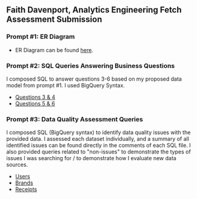 ## Faith Davenport, Analytics Engineering Fetch Assessment Submission

### Prompt #1: ER Diagram
* ER Diagram can be found [here](https://github.com/faithdavenport816/fetch-assesment/blob/main/Fetch-ER-diagram.png).


### Prompt #2: SQL Queries Answering Business Questions
I composed SQL to answer questions 3-6 based on my proposed data model from prompt #1. I used BigQuery Syntax.
* [Questions 3 & 4](https://github.com/faithdavenport816/fetch-assesment/blob/main/sql_queries/queries_for_3_and_4.sql)
* [Questions 5 & 6](https://github.com/faithdavenport816/fetch-assesment/blob/main/sql_queries/queries_for_5_and_6.sql)

### Prompt #3: Data Quality Assessment Queries
I composed SQL (BigQuery syntax) to identify data quality issues with the provided data. I assessed each dataset individually, and a summary of all identified issues can be found directly in the comments of each SQL file. I also provided queries related to "non-issues" to demonstrate the types of issues I was searching for / to demonstrate how I evaluate new data sources. 
* [Users](https://github.com/faithdavenport816/fetch-assesment/blob/main/data_quality_assesment/users_assesment.sql)
* [Brands](https://github.com/faithdavenport816/fetch-assesment/blob/main/data_quality_assesment/brands_assesment.sql)
* [Receipts](https://github.com/faithdavenport816/fetch-assesment/blob/main/data_quality_assesment/receipts_assesment.sql)
